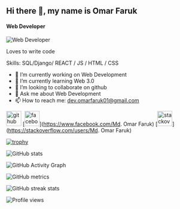 
## Hi there 👋, my name is Omar Faruk
#### Web Developer
![Web Developer](https://arturssmirnovs.github.io/github-profile-readme-generator/images/banner.png)

Loves to write code

Skills: SQL/Django/ REACT / JS / HTML / CSS

- 🔭 I’m currently working on Web Development 
- 🌱 I’m currently learning Web 3.0
- 👯 I’m looking to collaborate on github  
- 💬 Ask me about Web Development  
- 📫 How to reach me: dev.omarfaruk01@gmail.com  


[<img src='https://cdn.jsdelivr.net/npm/simple-icons@3.0.1/icons/github.svg' alt='github' height='40'>](https://github.com/faruk03)  [<img src='https://cdn.jsdelivr.net/npm/simple-icons@3.0.1/icons/facebook.svg' alt='facebook' height='40'>](https://www.facebook.com/Md. Omar Faruk)  [<img src='https://cdn.jsdelivr.net/npm/simple-icons@3.0.1/icons/stackoverflow.svg' alt='stackoverflow' height='40'>](https://stackoverflow.com/users/Md. Omar Faruk)  

[![trophy](https://github-profile-trophy.vercel.app/?username=faruk03)](https://github.com/ryo-ma/github-profile-trophy)

![GitHub stats](https://github-readme-stats.vercel.app/api?username=faruk03&show_icons=true)  

![GitHub Activity Graph](https://activity-graph.herokuapp.com/graph?username=faruk03)  

![GitHub metrics](https://metrics.lecoq.io/faruk03)  

![GitHub streak stats](https://github-readme-streak-stats.herokuapp.com/?user=faruk03)  

![Profile views](https://gpvc.arturio.dev/faruk03)  










